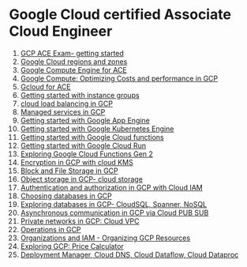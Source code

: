 # Google Cloud certified Associate Cloud Engineer

1. <a href="1-intro">GCP ACE Exam- getting started</a>
2. <a href="2-regionzones">Google Cloud regions and zones</a>
3. <a href="3-compute">Google Compute Engine for ACE</a>
4. <a href="4-compute-costing">Google Compute: Optimizing Costs and performance in GCP</a>
5. <a href="5-gcloud">Gcloud for ACE</a>
6. <a href="6-instance-groups">Getting started with instance groups</a>
7. <a href="7-loadbalancing">cloud load balancing in GCP</a>
8. <a href="8-managed-services">Managed services in GCP</a>
9. <a href="9-app-engine">Getting started with Google App Engine</a>
10. <a href="10-Kubernetes/gke1">Getting started with Google Kubernetes Engine</a>
11. <a href="11-cloud-functions">Getting started with Google Cloud functions</a>
12. <a href="12-cloud-run">Getting started with Google Cloud Run</a>
13. <a href="13-cloud-functions-2">Exploring Google Cloud Functions Gen 2</a>
14. <a href="14-kms">Encryption in GCP with cloud KMS</a>
15. <a href="15-storage-types">Block and File Storage in GCP</a>
16. <a href="16-storage">Object storage in GCP- cloud storage</a>
17. <a href="17-iam">Authentication and authorization in GCP with Cloud IAM</a>
18. <a href="18-databases">Choosing databases in GCP</a>
19. <a href="19-explore-databases">Exploring databases in GCP- CloudSQL, Spanner, NoSQL</a>
20. <a href="20-pubsub">Asynchronous communication in GCP via Cloud PUB SUB</a>
21. <a href="21-vpc">Private networks in GCP: Cloud VPC</a>
22. <a href="22-ops">Operations in GCP</a>
23. <a href="23-iam-org">Organizations and IAM - Organizing GCP Resources</a>
24. <a href="24-price-calculator">Exploring GCP: Price Calculator</a>
25. <a href="25-others">Deployment Manager, Cloud DNS, Cloud Dataflow, Cloud Dataproc</a>